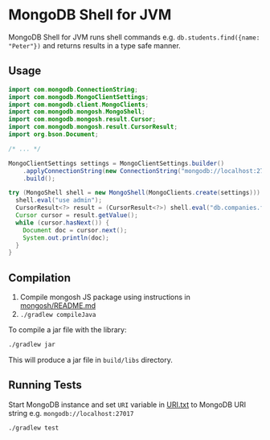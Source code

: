 # MongoDB Shell for JVM

MongoDB Shell for JVM runs shell commands e.g. `db.students.find({name: "Peter"})`
and returns results in a type safe manner.

## Usage

```java
import com.mongodb.ConnectionString;
import com.mongodb.MongoClientSettings;
import com.mongodb.client.MongoClients;
import com.mongodb.mongosh.MongoShell;
import com.mongodb.mongosh.result.Cursor;
import com.mongodb.mongosh.result.CursorResult;
import org.bson.Document;

/* ... */

MongoClientSettings settings = MongoClientSettings.builder()
    .applyConnectionString(new ConnectionString("mongodb://localhost:27017"))
    .build();

try (MongoShell shell = new MongoShell(MongoClients.create(settings))) {
  shell.eval("use admin");
  CursorResult<?> result = (CursorResult<?>) shell.eval("db.companies.find()");
  Cursor cursor = result.getValue();
  while (cursor.hasNext()) {
    Document doc = cursor.next();
    System.out.println(doc);
  }
}
```

## Compilation

1. Compile mongosh JS package using instructions in [mongosh/README.md](../../README.md)
2. ```./gradlew compileJava```

To compile a jar file with the library:
```bash
./gradlew jar
```
This will produce a jar file in `build/libs` directory.

## Running Tests

Start MongoDB instance and set `URI` variable in [URI.txt](src/test/resources/URI.txt) to
MongoDB URI string e.g. `mongodb://localhost:27017`

```shell
./gradlew test
```
